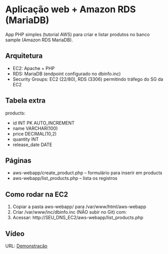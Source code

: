 # Aplicação web + Amazon RDS (MariaDB)

App PHP simples (tutorial AWS) para criar e listar produtos no banco sample (Amazon RDS MariaDB).

## Arquitetura
- EC2: Apache + PHP
- RDS: MariaDB (endpoint configurado no dbinfo.inc)
- Security Groups: EC2 (22/80), RDS (3306) permitindo tráfego do SG da EC2

## Tabela extra
products:
- id INT PK AUTO_INCREMENT
- name VARCHAR(100)
- price DECIMAL(10,2)
- quantity INT
- release_date DATE

## Páginas
- aws-webapp/create_product.php – formulário para inserir em products
- aws-webapp/list_products.php – lista os registros

## Como rodar na EC2
1. Copiar a pasta aws-webapp/ para /var/www/html/aws-webapp
2. Criar /var/www/inc/dbinfo.inc (NÃO subir no Git) com:
   <?php
   define('DB_SERVER','SEU_ENDPOINT_RDS');
   define('DB_USERNAME','SEU_USUARIO');
   define('DB_PASSWORD','SUA_SENHA');
   define('DB_DATABASE','sample');
   ?>
3. Acessar: http://SEU_DNS_EC2/aws-webapp/list_products.php

## Vídeo
URL: [Demonstração](https://drive.google.com/file/d/1JUK1m-AZB5CjtEu1BMZ3PKpFKtnyhVCo/view?usp=sharing)
